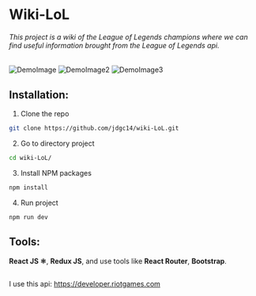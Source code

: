 # Wiki-LoL 

###### This project is a wiki of the League of Legends champions where we can find useful information brought from the League of Legends api.

![DemoImage](https://i.ibb.co/Zgzxxxq/Captura-desde-2022-09-12-18-54-27.png)
![DemoImage2](https://i.ibb.co/S59SDBX/Captura-desde-2022-09-12-18-57-54.png)
![DemoImage3](https://i.ibb.co/Z2KppZv/Captura-desde-2022-09-12-18-58-05.png)

## Installation:

1. Clone the repo
```sh
git clone https://github.com/jdgc14/wiki-LoL.git
```
2. Go to directory project
```sh
cd wiki-LoL/
```
3. Install NPM packages
```sh
npm install
```
4. Run project
```sh
npm run dev
```

## Tools:
**React JS ⚛️**, **Redux JS**, and use tools like **React Router**, **Bootstrap**.

## 
I use this api: https://developer.riotgames.com
